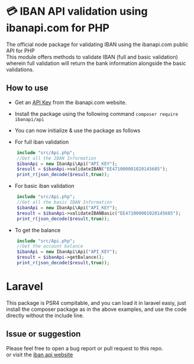 # 💳 IBAN API validation using ibanapi.com for PHP

The official node package for validating IBAN using the ibanapi.com public API for PHP<br/>
This module offers methods to validate IBAN (full and basic validation) wherein full validation will return the bank information alongside the basic validations. 

## How to use
* Get an [API Key](https://ibanapi.com/get-api) from the ibanapi.com website.
* Install the package using the following command `composer require ibanapi/api`
* You can now initialize & use the package as follows

* For full iban validation
```php
    include "src/Api.php";
    //Get all the IBAN Information
    $ibanApi = new IbanApi\Api("API_KEY");
    $result = $ibanApi->validateIBAN("EE471000001020145685");
    print_r(json_decode($result,true));
```

* For basic iban validation
```php
    include "src/Api.php";
    //Get all the basic IBAN Information
    $ibanApi = new IbanApi\Api("API_KEY");
    $result = $ibanApi->validateIBANBasic("EE471000001020145685");
    print_r(json_decode($result,true));
```

* To get the balance
```php
    include "src/Api.php";
    //Get the account balance
    $ibanApi = new IbanApi\Api("API_KEY");
    $result = $ibanApi->getBalance();
    print_r(json_decode($result,true));
```

# Laravel
This package is PSR4 compitable, and you can load it in laravel easiy, just install the composer package as in the above examples, and use the code directly without the include line.

## Issue or suggestion
Please feel free to open a bug report or pull request to this repo.<br/>
or visit the [iban api website](https://ibanapi.com)